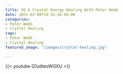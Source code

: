 ```yaml
---
title: 5G & Crystal Energy Healing With Peter Webb
date: 2021-02-08T19:35:10-05:00
categories:
- Peter Webb
- Crystal Healing
tags:
- Peter Webb
- Crystal Healing
featured_image: "/images/crystal-healing.jpg"

---
```

{{< youtube Q1udteoWGXU >}}